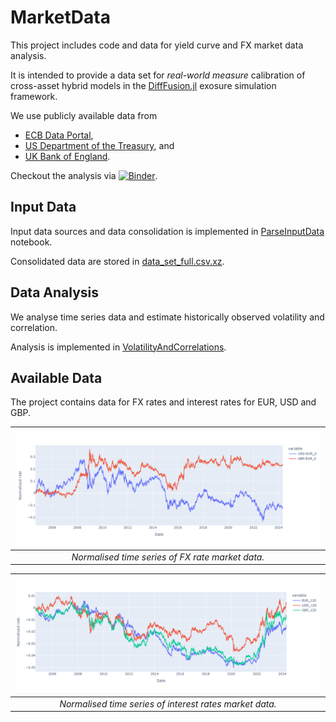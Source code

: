 # MarketData

This project includes code and data for yield curve and FX market data analysis.

It is intended to provide a data set for *real-world measure* calibration of cross-asset hybrid models in the [DiffFusion.jl](https://github.com/frame-consulting/DiffFusion.jl) exosure simulation framework.

We use publicly available data from
  - [ECB Data Portal](https://data.ecb.europa.eu/),
  - [US Department of the Treasury](https://home.treasury.gov/interest-rates-data-csv-archive), and
  - [UK Bank of England](https://www.bankofengland.co.uk/statistics/yield-curves).

Checkout the analysis via [![Binder](https://mybinder.org/badge_logo.svg)](https://mybinder.org/v2/gh/sschlenkrich/MarketData/HEAD?labpath=src/VolatilityAndCorrelations.ipynb).


## Input Data

Input data sources and data consolidation is implemented in [ParseInputData](src/ParseInputData.ipynb) notebook.

Consolidated data are stored in [data_set_full.csv.xz](data/consolidated/data_set_full.csv.xz).

## Data Analysis

We analyse time series data and estimate historically observed volatility and correlation.

Analysis is implemented in [VolatilityAndCorrelations](src/VolatilityAndCorrelations.ipynb).

## Available Data

The project contains data for FX rates and interest rates for EUR, USD and GBP.

| ![FX Rates Time Series](doc/fx_rates_time_series.png) |
|:--:|
| *Normalised time series of FX rate market data.* |

| ![Interest Rates Time Series](doc/interest_rates_time_series.png) |
|:--:|
| *Normalised time series of interest rates market data.* |
